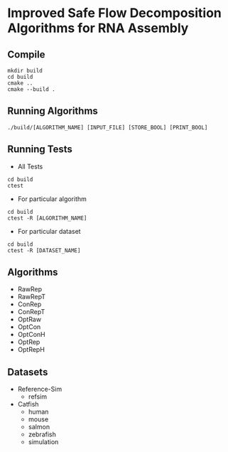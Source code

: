 # Improved Safe Flow Decomposition Algorithms for RNA Assembly

## Compile
```
mkdir build
cd build
cmake ..
cmake --build .
```

## Running Algorithms
```
./build/[ALGORITHM_NAME] [INPUT_FILE] [STORE_BOOL] [PRINT_BOOL]
```

## Running Tests
- All Tests
```
cd build
ctest
```
- For particular algorithm
```
cd build
ctest -R [ALGORITHM_NAME] 
```
- For particular dataset
```
cd build
ctest -R [DATASET_NAME] 
```

## Algorithms
- RawRep
- RawRepT
- ConRep
- ConRepT
- OptRaw
- OptCon
- OptConH
- OptRep
- OptRepH

## Datasets
- Reference-Sim
    - refsim
- Catfish
    - human
    - mouse
    - salmon
    - zebrafish
    - simulation
